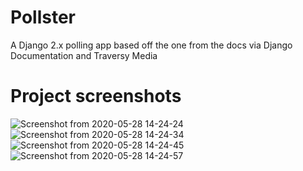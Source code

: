 # Pollster

A Django 2.x polling app based off the one from the docs
via Django Documentation
and Traversy Media
#
#
# Project screenshots
![Screenshot from 2020-05-28 14-24-24](https://user-images.githubusercontent.com/3977087/83144558-cde42700-a0f3-11ea-8251-eedd3e57302e.png)
![Screenshot from 2020-05-28 14-24-34](https://user-images.githubusercontent.com/3977087/83144560-ce7cbd80-a0f3-11ea-90df-efe07dc63204.png)
![Screenshot from 2020-05-28 14-24-45](https://user-images.githubusercontent.com/3977087/83144561-cf155400-a0f3-11ea-8452-247ec5a91813.png)
![Screenshot from 2020-05-28 14-24-57](https://user-images.githubusercontent.com/3977087/83144563-cfadea80-a0f3-11ea-90f5-74b2925dffa5.png)

